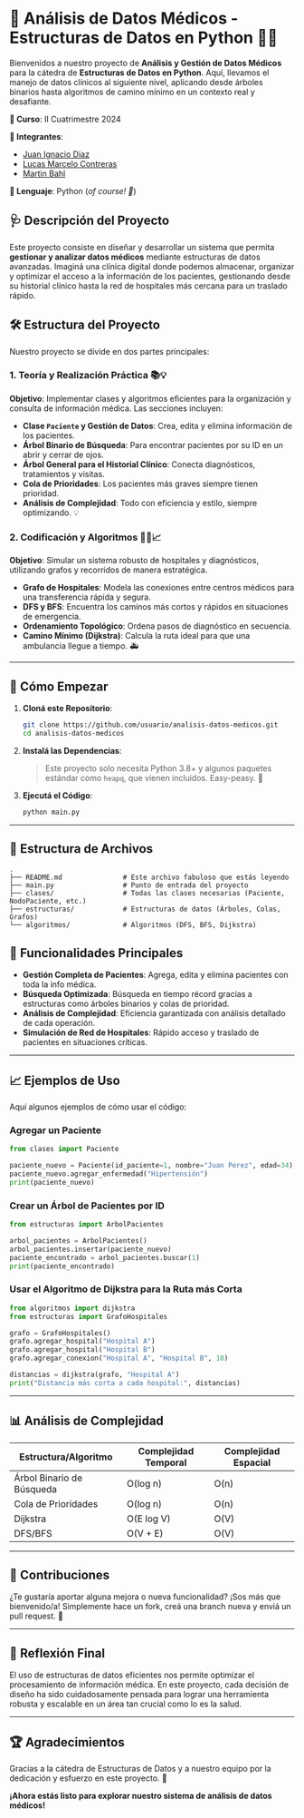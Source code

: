 # 🏥 Análisis de Datos Médicos - Estructuras de Datos en Python 💉🧠

Bienvenidos a nuestro proyecto de **Análisis y Gestión de Datos Médicos** para la cátedra de **Estructuras de Datos en Python**. Aquí, llevamos el manejo de datos clínicos al siguiente nivel, aplicando desde árboles binarios hasta algoritmos de camino mínimo en un contexto real y desafiante.

**📆 Curso**: II Cuatrimestre 2024

**💼 Integrantes**:
- [Juan Ignacio Diaz](https://github.com/JuanIDiaz00)
- [Lucas Marcelo Contreras](https://github.com/Lure2002)
- [Martin Bahl](https://github.com/BahlMartin)

**🔧 Lenguaje**: Python (_of course! 🐍_)

## 🩺 Descripción del Proyecto

Este proyecto consiste en diseñar y desarrollar un sistema que permita **gestionar y analizar datos médicos** mediante estructuras de datos avanzadas. Imaginá una clínica digital donde podemos almacenar, organizar y optimizar el acceso a la información de los pacientes, gestionando desde su historial clínico hasta la red de hospitales más cercana para un traslado rápido.

## 🛠️ Estructura del Proyecto

Nuestro proyecto se divide en dos partes principales:

### 1. Teoría y Realización Práctica 📚💡

**Objetivo**: Implementar clases y algoritmos eficientes para la organización y consulta de información médica. Las secciones incluyen:

- **Clase `Paciente` y Gestión de Datos**: Crea, edita y elimina información de los pacientes.
- **Árbol Binario de Búsqueda**: Para encontrar pacientes por su ID en un abrir y cerrar de ojos.
- **Árbol General para el Historial Clínico**: Conecta diagnósticos, tratamientos y visitas.
- **Cola de Prioridades**: Los pacientes más graves siempre tienen prioridad.
- **Análisis de Complejidad**: Todo con eficiencia y estilo, siempre optimizando. 💡

### 2. Codificación y Algoritmos 🧑‍💻📈

**Objetivo**: Simular un sistema robusto de hospitales y diagnósticos, utilizando grafos y recorridos de manera estratégica.

- **Grafo de Hospitales**: Modela las conexiones entre centros médicos para una transferencia rápida y segura.
- **DFS y BFS**: Encuentra los caminos más cortos y rápidos en situaciones de emergencia.
- **Ordenamiento Topológico**: Ordena pasos de diagnóstico en secuencia.
- **Camino Mínimo (Dijkstra)**: Calcula la ruta ideal para que una ambulancia llegue a tiempo. 🚑

---

## 🚀 Cómo Empezar

1. **Cloná este Repositorio**:
   ```bash
   git clone https://github.com/usuario/analisis-datos-medicos.git
   cd analisis-datos-medicos
   ```

2. **Instalá las Dependencias**:
   > Este proyecto solo necesita Python 3.8+ y algunos paquetes estándar como `heapq`, que vienen incluidos. Easy-peasy. 🍋

3. **Ejecutá el Código**:
   ```bash
   python main.py
   ```

---

## 📁 Estructura de Archivos

```plaintext
.
├── README.md               # Este archivo fabuloso que estás leyendo
├── main.py                 # Punto de entrada del proyecto
├── clases/                 # Todas las clases necesarias (Paciente, NodoPaciente, etc.)
├── estructuras/            # Estructuras de datos (Árboles, Colas, Grafos)
└── algoritmos/             # Algoritmos (DFS, BFS, Dijkstra)
```

## 🧬 Funcionalidades Principales

- **Gestión Completa de Pacientes**: Agrega, edita y elimina pacientes con toda la info médica.
- **Búsqueda Optimizada**: Búsqueda en tiempo récord gracias a estructuras como árboles binarios y colas de prioridad.
- **Análisis de Complejidad**: Eficiencia garantizada con análisis detallado de cada operación.
- **Simulación de Red de Hospitales**: Rápido acceso y traslado de pacientes en situaciones críticas.

---

## 📈 Ejemplos de Uso

Aquí algunos ejemplos de cómo usar el código:

### Agregar un Paciente

```python
from clases import Paciente

paciente_nuevo = Paciente(id_paciente=1, nombre="Juan Perez", edad=34)
paciente_nuevo.agregar_enfermedad("Hipertensión")
print(paciente_nuevo)
```

### Crear un Árbol de Pacientes por ID

```python
from estructuras import ArbolPacientes

arbol_pacientes = ArbolPacientes()
arbol_pacientes.insertar(paciente_nuevo)
paciente_encontrado = arbol_pacientes.buscar(1)
print(paciente_encontrado)
```

### Usar el Algoritmo de Dijkstra para la Ruta más Corta

```python
from algoritmos import dijkstra
from estructuras import GrafoHospitales

grafo = GrafoHospitales()
grafo.agregar_hospital("Hospital A")
grafo.agregar_hospital("Hospital B")
grafo.agregar_conexion("Hospital A", "Hospital B", 10)

distancias = dijkstra(grafo, "Hospital A")
print("Distancia más corta a cada hospital:", distancias)
```

---

## 📊 Análisis de Complejidad

| Estructura/Algoritmo    | Complejidad Temporal | Complejidad Espacial |
|-------------------------|----------------------|----------------------|
| Árbol Binario de Búsqueda | O(log n)            | O(n)                |
| Cola de Prioridades     | O(log n)              | O(n)                |
| Dijkstra                | O(E log V)           | O(V)                |
| DFS/BFS                 | O(V + E)             | O(V)                |

---

## 🤝 Contribuciones

¿Te gustaría aportar alguna mejora o nueva funcionalidad? ¡Sos más que bienvenido/a! Simplemente hace un fork, creá una branch nueva y enviá un pull request. 🙌

---

## 🧠 Reflexión Final

El uso de estructuras de datos eficientes nos permite optimizar el procesamiento de información médica. En este proyecto, cada decisión de diseño ha sido cuidadosamente pensada para lograr una herramienta robusta y escalable en un área tan crucial como lo es la salud.

--- 

## 🏆 Agradecimientos

Gracias a la cátedra de Estructuras de Datos y a nuestro equipo por la dedicación y esfuerzo en este proyecto. 🙏

**¡Ahora estás listo para explorar nuestro sistema de análisis de datos médicos!**
